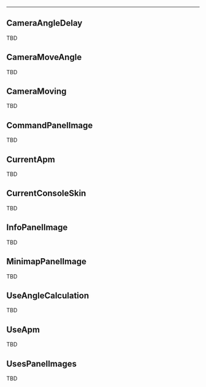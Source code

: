 ___

## CameraAngleDelay

TBD

## CameraMoveAngle

TBD

## CameraMoving

TBD

## CommandPanelImage

TBD

## CurrentApm

TBD

## CurrentConsoleSkin

TBD

## InfoPanelImage

TBD

## MinimapPanelImage

TBD

## UseAngleCalculation

TBD

## UseApm

TBD

## UsesPanelImages

TBD
